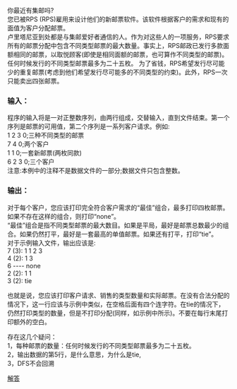 你最近有集邮吗?<br>
您已被RPS (RPS)雇用来设计他们的新邮票软件。该软件根据客户的需求和现有的面值为客户分配邮票。<br>
卢里塔尼亚到处都是与集邮爱好者通信的人。作为对这些人的一项服务，RPS要求所有的邮票分配中包含不同类型邮票的最大数量。事实上，RPS邮政已发行多款面额相同的邮票，以取悦顾客(即使是相同面额的邮票，也可算作不同类型的邮票)。任何时候发行的不同类型邮票最多为二十五枚。
为了省钱，RPS希望发行尽可能少的重复邮票(考虑到他们希望发行尽可能多的不同类型的约束)。此外，RPS一次只能卖出四张邮票。

### 输入：<br>
程序的输入将是一对正整数序列，由两行组成，交替输入，直到文件结束。第一个序列是邮票的可用值，第二个序列是一系列客户请求。例如:<br>
1 2 3 0;三种不同类型的邮票<br>
7 4 0;两个客户<br>
1 1 0;一套新邮票(两枚同款)<br>
6 2 3 0;三个客户<br>
注意:本例中的注释不是数据文件的一部分;数据文件只包含整数。<br>

### 输出：<br>
对于每个客户，您应该打印完全符合客户需求的“最佳”组合，最多打印四枚邮票。如果不存在这样的组合，则打印“none”。<br>
“最佳”组合是指不同类型邮票的最大数目。如果是平局，最好是邮票总数最少的组合。如果仍然打平，最好是一套最高的单值邮票。如果还有打平，打印“tie”。<br>
对于示例输入文件，输出应该是:<br>
7 (3): 1 1 2 3<br>
4 (2): 1 3<br>
6 ---- none<br>
2 (2): 1 1<br>
3 (2): tie<br>

也就是说，您应该打印客户请求、销售的类型数量和实际邮票。在没有合法分配的情况下，这一行应该与示例中类似，在空格后面有四个连字符。在tie的情况下，仍然打印类型的数量，但是不打印分配(同样，如示例中所示)。不要在每行末尾打印额外的空白。<br>


存在这几个疑问：<br>
1，每种邮票的数量：任何时候发行的不同类型邮票最多为二十五枚。<br>
2，输出数据的第5行，是什么意思，为什么是tie,<br>
3，DFS不会回溯<br>

[解答](https://blog.csdn.net/zhang20072844/article/details/6685353)








